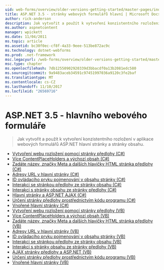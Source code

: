 ```yaml
---
uid: web-forms/overview/older-versions-getting-started/master-pages/index
title: ASP.NET 3.5 - stránky webových formulářů hlavní | Microsoft Docs
author: rick-anderson
description: Jak vytvořit a použít k vytvoření konzistentního rozložení v aplikace webových formulářů ASP.NET hlavní stránky a stránky obsahu.
ms.author: aspnetcontent
manager: wpickett
ms.date: 11/04/2011
ms.topic: article
ms.assetid: bc30f0ec-cf8f-4a33-9eee-513be872ac9c
ms.technology: dotnet-webforms
ms.prod: .net-framework
msc.legacyurl: /web-forms/overview/older-versions-getting-started/master-pages
msc.type: chapter
ms.openlocfilehash: 7db12550902920339d3bbacdf0a13b2081edc580
ms.sourcegitcommit: 9a9483aceb34591c97451997036a9120c3fe2baf
ms.translationtype: MT
ms.contentlocale: cs-CZ
ms.lasthandoff: 11/10/2017
ms.locfileid: "26569716"
---
```

<a name="aspnet-35---web-forms-master-pages"></a>ASP.NET 3.5 - hlavního webového formuláře
====================
> Jak vytvořit a použít k vytvoření konzistentního rozložení v aplikace webových formulářů ASP.NET hlavní stránky a stránky obsahu.


- [Vytvoření webu rozložení pomocí stránky předlohy (C#)](creating-a-site-wide-layout-using-master-pages-cs.md)
- [Více ContentPlaceHolders a výchozí obsah (C#)](multiple-contentplaceholders-and-default-content-cs.md)
- [Zadáte název, značky Meta a dalších hlavičky HTML stránka předlohy (C#)](specifying-the-title-meta-tags-and-other-html-headers-in-the-master-page-cs.md)
- [Adresy URL v hlavní stránky (C#)](urls-in-master-pages-cs.md)
- [ID ovládacího prvku pojmenování v obsahu stránky (C#)](control-id-naming-in-content-pages-cs.md)
- [Interakci se stránkou předlohy ze stránky obsahu (C#)](interacting-with-the-master-page-from-the-content-page-cs.md)
- [Interakci s stránky obsahu ze stránky předlohy (C#)](interacting-with-the-content-page-from-the-master-page-cs.md)
- [Hlavní stránky a ASP.NET AJAX (C#)](master-pages-and-asp-net-ajax-cs.md)
- [Určení stránky předlohy prostřednictvím kódu programu (C#)](specifying-the-master-page-programmatically-cs.md)
- [Vnořené hlavní stránky (C#)](nested-master-pages-cs.md)
- [Vytvoření webu rozložení pomocí stránky předlohy (VB)](creating-a-site-wide-layout-using-master-pages-vb.md)
- [Více ContentPlaceHolders a výchozí obsah (VB)](multiple-contentplaceholders-and-default-content-vb.md)
- [Zadáte název, značky Meta a dalších hlavičky HTML stránka předlohy (VB)](specifying-the-title-meta-tags-and-other-html-headers-in-the-master-page-vb.md)
- [Adresy URL v hlavní stránky (VB)](urls-in-master-pages-vb.md)
- [ID ovládacího prvku pojmenování v obsahu stránky (VB)](control-id-naming-in-content-pages-vb.md)
- [Interakci se stránkou předlohy ze stránky obsahu (VB)](interacting-with-the-master-page-from-the-content-page-vb.md)
- [Interakci s stránky obsahu ze stránky předlohy (VB)](interacting-with-the-content-page-from-the-master-page-vb.md)
- [AJAX stránky předlohy a ASP.NET (VB)](master-pages-and-asp-net-ajax-vb.md)
- [Určení stránky předlohy prostřednictvím kódu programu (VB)](specifying-the-master-page-programmatically-vb.md)
- [Vnořené hlavní stránky (VB)](nested-master-pages-vb.md)
